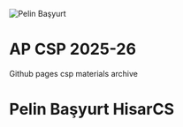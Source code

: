 ![Pelin Başyurt](assets/profil.png)

# AP CSP 2025-26

Github pages csp materials archive

# Pelin Başyurt HisarCS
